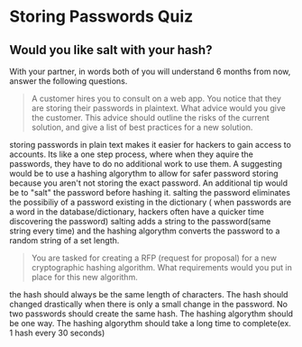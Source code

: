 # Storing Passwords Quiz
## Would you like salt with your hash?


With your partner, in words both of you will understand 6 months from now, answer the following questions.

> A customer hires you to consult on a web app.  You notice that they are storing their passwords in plaintext.  What advice would you give the customer.  This advice should outline the risks of the current solution, and give a list of best practices for a new solution.

storing passwords in plain text makes it easier for hackers to gain access to accounts. Its like a one step process, where when they aquire the passwords, they have to do no additional work to use them. A suggesting would be to use a hashing algorythm to allow for safer password storing because you aren't not storing the exact password. An additional tip would be to "salt" the password before hashing it. salting the password eliminates the possibiliy of a password existing in the dictionary ( when passwords are a word in the database/dictionary, hackers often have a quicker time discovering the password) salting adds a string to the password(same string every time) and the hashing algorythm converts the password to a random string of a set length.

> You are tasked for creating a RFP (request for proposal) for a new cryptographic hashing algorithm.  What requirements would you put in place for this new algorithm.

the hash should always be the same length of characters. The hash should changed drastically when there is only a small change in the password. No two passwords should create the same hash. The hashing algorythm should be one way. The hashing algorythm should take a long time to complete(ex. 1 hash every 30 seconds)
